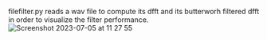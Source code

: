 filefilter.py reads a wav file to compute its dfft and its butterworh filtered dfft in order to visualize the filter performance.
![Screenshot 2023-07-05 at 11 27 55](https://github.com/K1ll-9/butterworth-python/assets/68034516/d1ffdc7d-a9c4-4f03-a975-c0415ddce6fa)
